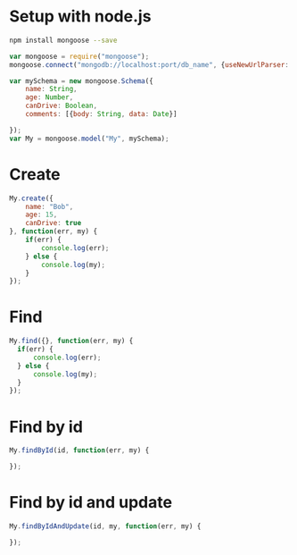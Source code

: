 # Setup with node.js
```sh
npm install mongoose --save
```
```javascript
var mongoose = require("mongoose");
mongoose.connect("mongodb://localhost:port/db_name", {useNewUrlParser: true});

var mySchema = new mongoose.Schema({ 
    name: String,
    age: Number,
    canDrive: Boolean,
    comments: [{body: String, data: Date}]

});
var My = mongoose.model("My", mySchema);
```

# Create
```javascript
My.create({
    name: "Bob",
    age: 15,
    canDrive: true
}, function(err, my) {
    if(err) {
        console.log(err);
    } else {
        console.log(my);
    }
});
```
# Find
```javascript
My.find({}, function(err, my) {
  if(err) {
      console.log(err);
  } else {
      console.log(my);
  }
});
```
# Find by id
```javascript
My.findById(id, function(err, my) {

});
```

# Find by id and update
```javascript
My.findByIdAndUpdate(id, my, function(err, my) {

});
```
